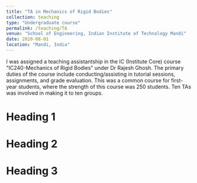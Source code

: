 ```yaml
---
title: "TA in Mechanics of Rigid Bodies"
collection: teaching
type: "Undergraduate course"
permalink: /teaching/TA
venue: "School of Engineering, Indian Institute of Technology Mandi"
date: 2020-08-01
location: "Mandi, India"
---
```


I was assigned a teaching assistantship in the IC (Institute Core) course "IC240-Mechanics of Rigid Bodies" under Dr Rajesh Ghosh. The primary duties of the course include conducting/assisting in tutorial sessions, assignments, and grade evaluation. This was a common course for first-year students, where the strength of this course was 250 students. Ten TAs was involved in making it to ten groups.

Heading 1
======

Heading 2
======

Heading 3
======
